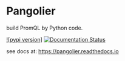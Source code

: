 # Pangolier

build PromQL by Python code.

[![pypi version]][pypi]
[![Documentation Status]][Documentation]

see docs at: https://pangolier.readthedocs.io

[pypi-version]: https://img.shields.io/pypi/v/pangolier
[pypi]: https://pypi.org/project/pangolier
[Documentation Status]: https://readthedocs.org/projects/pangolier/badge
[Documentation]: https://pangolier.readthedocs.io
